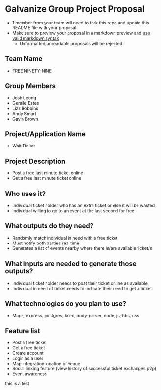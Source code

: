 # Galvanize Group Project Proposal

* 1 member from your team will need to fork this repo and update this README file with your proposal.
* Make sure to preview your proposal in a markdown preview and [use valid markdown syntax](https://help.github.com/articles/basic-writing-and-formatting-syntax/)
  * Unformatted/unreadable proposals will be rejected

## Team Name

* FREE NINETY-NINE

## Group Members

* Josh Leong
* Geralle Estes
* Lizz Robbins
* Andy Smart
* Gavin Brown

## Project/Application Name

* Wait Ticket

## Project Description

* Post a free last minute ticket online
* Get a free last minute ticket online

## Who uses it?

* Individual ticket holder who has an extra ticket or else it will be wasted
* Individual willing to go to an event at the last second for free

## What outputs do they need?

* Randomly match individual in need with a free ticket
* Must notify both parties real time
* Generates a list of events nearby where there is/are available ticket/s

## What inputs are needed to generate those outputs?

* Individual ticket holder needs to post their ticket online as available
* Individual in need of ticket needs to indicate their need to get a ticket

## What technologies do you plan to use?

* Maps, express, postgres, knex, body-parser, node, js, hbs, css

## Feature list

* Post a free ticket
* Get a free ticket
* Create account
* Login as a user
* Map integration location of venue
* Social linking feature (view history of successful ticket exchanges p2p)
* Event awareness

this is a test
